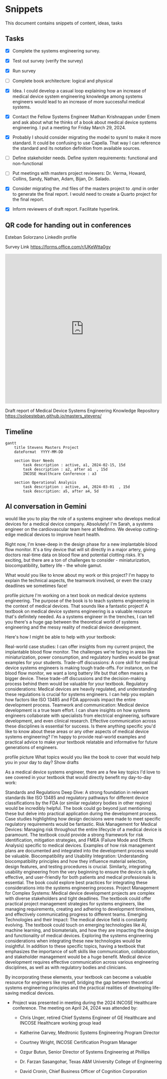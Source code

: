 # Snippets

This document contains snippets of content, ideas, tasks

## Tasks

- [X] Complete the systems engineering survey.
- [X] Test out survey (verify the survey) <!-- Would be interesting to mention that the survey was designed and verified --> <!-- in progress-->
- [X] Run survey <!--Try to run the survey at the INCOSE Healthcare conference and the Boston Scientific Systems Engineering Community of Practice-->
- [ ] Complete book architecture: logical and physical
- [X] Idea. I could develop a casual loop explaining how an increase of medical device system engineering knowledge among systems engineers would lead to an increase of more successful medical systems.
- [X] Contact the Fellow Systems Engineer Mathan Krishnappan under Emem and ask about what he thinks of a book about medical device systems engineering. I put a meeting for Friday March 29, 2024.
- [X] Probably I should consider migrating the model to sysml to make it more standard. It could be confusing to use Capella. That way I can reference the standard and its notation definition from available sources. <!-- in progress-->
- [ ] Define stakeholder needs. Define system requirements: functional and non-functional  <!-- refer to Stevens classwork on how requirements are classified -->
- [ ] Put meetings with masters project reviewers: Dr. Verma, Howard, Collins, Sandy, Nathan, Adam, Bijan, Dr. Salado.
- [X] Consider migrating the .md files of the masters project to .qmd in order to generate the final report. I would need to create a Quarto project for the final report.
- [X] Inform reviewers of draft report. Facilitate hyperlink.


## QR code for handing out in conferences

Esteban Solorzano LinkedIn profile
<!-- Use the QR code image generator from the LinkedIN app -->

Survey Link
https://forms.office.com/r/UKeWtta0gv
<!-- Use the image that was downloaded from the survey site-->

<iframe width="640px" height="480px" src="https://forms.office.com/r/UKeWtta0gv?embed=true" frameborder="0" marginwidth="0" marginheight="0" style="border: none; max-width:100%; max-height:100vh" allowfullscreen webkitallowfullscreen mozallowfullscreen msallowfullscreen> </iframe>


Draft report of Medical Device Systems Engineering Knowledge Repository
https://soloesteban.github.io/masters_stevens/


## Timeline

<!--
Document a Gantt chart here
Include milestones of the dates of the INCOSE International conference
Meeting dates
DUe date for project completion
Start date of project
-->

```mermaid
gantt
    title Stevens Masters Project
    dateFormat  YYYY-MM-DD
    
    section User Needs
        task description : active, a1, 2024-02-15, 15d
        task description : a2, after a1  , 15d
        INCOSE Healthcare Conference : a3

    section Operational Analysis
        task description : active, a4, 2024-03-01  , 15d
        task description: a5, after a4, 5d      

```


## AI conversation in Gemini

 would like you to play the role of a systems engineer who develops medical devices for a medical device company.
Absolutely! I'm Sarah, a systems engineer on the cardiovascular team here at MedInno.  We develop cutting-edge medical devices to improve heart health.

Right now, I'm knee-deep in the design phase for a new implantable blood flow monitor.  It's a tiny device that will sit directly in a major artery, giving doctors real-time data on blood flow and potential clotting risks.  It's exciting, but there are a ton of challenges to consider -  miniaturization, biocompatibility, battery life - the whole gamut.

What would you like to know about my work or this project?  I'm happy to explain the technical aspects, the teamwork involved, or even the crazy deadlines we sometimes face!

profile picture
I'm working on a text book on medical device systems engineering. The purpose of the book is to teach systems engineering in the context of medical devices.
That sounds like a fantastic project!  A textbook on medical device systems engineering is a valuable resource that's definitely needed.  As a systems engineer in the trenches, I can tell you there's a huge gap between the theoretical world of systems engineering and the messy reality of medical device development.

Here's how I might be able to help with your textbook:

Real-world case studies: I can offer insights from my current project, the implantable blood flow monitor. The challenges we're facing in areas like miniaturization, power consumption, and regulatory hurdles would be great examples for your students.
Trade-off discussions: A core skill for medical device systems engineers is making tough trade-offs. For instance, on the blood flow monitor, we want a long battery life but that often means a bigger device. These trade-off discussions and the decision-making process behind them would be valuable for your textbook.
Regulatory considerations: Medical devices are heavily regulated, and understanding these regulations is crucial for systems engineers. I can help you explain how factors like ISO 13485 and FDA approvals impact the entire development process.
Teamwork and communication: Medical device development is a true team effort. I can share insights on how systems engineers collaborate with specialists from electrical engineering, software development, and even clinical research. Effective communication across these disciplines is essential for success.
Is there anything specific you'd like to know about these areas or any other aspects of medical device systems engineering?  I'm happy to provide real-world examples and practical advice to make your textbook relatable and informative for future generations of engineers.

profile picture
What topics would you like the book to cover that would help you in your day to day?
Show drafts













As a medical device systems engineer, there are a few key topics I'd love to see covered in your textbook that would directly benefit my day-to-day work:

Standards and Regulations Deep Dive: A strong foundation in relevant standards like ISO 13485 and regulatory pathways for different device classifications by the FDA (or similar regulatory bodies in other regions) would be incredibly helpful. The book could go beyond just mentioning these but delve into practical application during the development process. Case studies highlighting how design decisions were made to meet specific regulatory requirements would be fantastic.
Risk Management for Medical Devices: Managing risk throughout the entire lifecycle of a medical device is paramount. The textbook could provide a strong framework for risk identification, mitigation strategies, and FMEA (Failure Mode and Effects Analysis) specific to medical devices. Examples of how risk management plans are documented and integrated into the development process would be valuable.
Biocompatibility and Usability Integration: Understanding biocompatibility principles and how they influence material selection, design features, and testing procedures is crucial. Similarly, integrating usability engineering from the very beginning to ensure the device is safe, effective, and user-friendly for both patients and medical professionals is essential. The book could explore best practices for integrating these considerations into the systems engineering process.
Project Management for Complex Systems: Medical device development projects are complex with diverse stakeholders and tight deadlines. The textbook could offer practical project management strategies for systems engineers, like managing requirements, creating and adhering to development timelines, and effectively communicating progress to different teams.
Emerging Technologies and their Impact: The medical device field is constantly evolving. The textbook could touch on emerging technologies like AI, machine learning, and biomaterials, and how they are impacting the design and functionality of medical devices. Exploring the systems engineering considerations when integrating these new technologies would be insightful.
In addition to these specific topics, having a textbook that emphasizes the importance of soft skills like communication, collaboration, and stakeholder management would be a huge benefit.  Medical device development requires effective communication across various engineering disciplines, as well as with regulatory bodies and clinicians.

By incorporating these elements, your textbook can become a valuable resource for engineers like myself, bridging the gap between theoretical systems engineering principles and the practical realities of developing life-saving medical devices.


- Project was presented in meeting during the 2024 INCOSE Healthcare conference. The meeting on April 24, 2024 was attended by:

    - Chris Unger, retired Chief Systems Engineer of GE Healthcare and INCOSE Healthcare working group lead

    - Katherine Garvey, Medtronic Systems Engineering Program Director

    - Courtney Wright, INCOSE Certification Program Manager

    - Ozgur Butun,  Senior Director of Systems Engineering at Phillips

    - Dr. Farzan Sasangohar, Texas A&M University College of Engineering

    - David Cronin, Chief Business Officer of Cognition Corporation